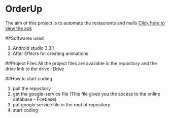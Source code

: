 # OrderUp
The aim of this project is to automate the restaurants and malls 
<a href = "https://play.google.com/store/apps/details?id=com.schwifty.serviceplease">Click here to view the apk</a>

##Softwares used 
1. Android studio 3.3.1
2. After Effects for creating animations 

##Project Files
All the project files are available in the repository and the drive
link to the drive : <a href="https://drive.google.com/drive/folders/1SSHUbQp8UEn97jF-2QmNKCgykO4N3OcN?usp=sharing">Drive</a> 

##How to start coding
1. pull the repository
2. get the google-service file (This file gives you the access to the online database - Firebase)
3. put google service file in the root of repository
4. start coding

